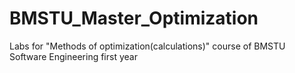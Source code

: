 # BMSTU_Master_Optimization
Labs for "Methods of optimization(calculations)" course of BMSTU Software Engineering first year
